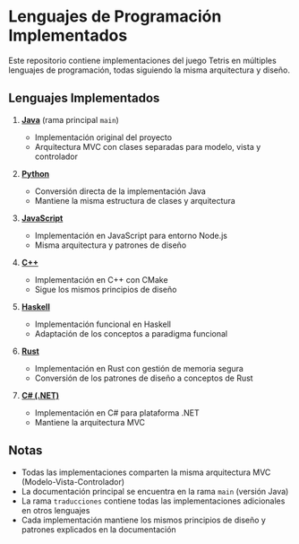 # Lenguajes de Programación Implementados

Este repositorio contiene implementaciones del juego Tetris en múltiples lenguajes de programación, todas siguiendo la misma arquitectura y diseño.

## Lenguajes Implementados

1. **[Java](src/)** (rama principal `main`)
   - Implementación original del proyecto
   - Arquitectura MVC con clases separadas para modelo, vista y controlador

2. **[Python](python_src/)**
   - Conversión directa de la implementación Java
   - Mantiene la misma estructura de clases y arquitectura

3. **[JavaScript](js-src/)**
   - Implementación en JavaScript para entorno Node.js
   - Misma arquitectura y patrones de diseño

4. **[C++](cpp_tetris/)**
   - Implementación en C++ con CMake
   - Sigue los mismos principios de diseño

5. **[Haskell](haskell-tetris/)**
   - Implementación funcional en Haskell
   - Adaptación de los conceptos a paradigma funcional

6. **[Rust](rust_tetris/)**
   - Implementación en Rust con gestión de memoria segura
   - Conversión de los patrones de diseño a conceptos de Rust

7. **[C# (.NET)](PyTetris.NET/)**
   - Implementación en C# para plataforma .NET
   - Mantiene la arquitectura MVC

## Notas

- Todas las implementaciones comparten la misma arquitectura MVC (Modelo-Vista-Controlador)
- La documentación principal se encuentra en la rama `main` (versión Java)
- La rama `traducciones` contiene todas las implementaciones adicionales en otros lenguajes
- Cada implementación mantiene los mismos principios de diseño y patrones explicados en la documentación